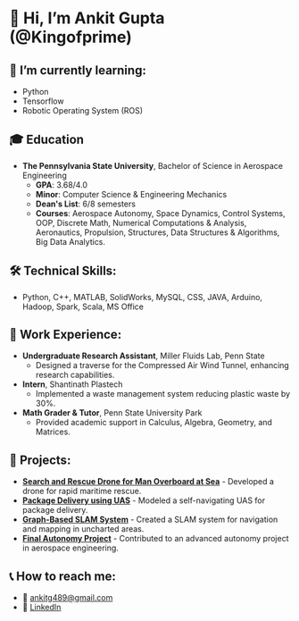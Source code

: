 # 👋 Hi, I’m Ankit Gupta (@Kingofprime)

## 🌱 I’m currently learning:
- Python
- Tensorflow
- Robotic Operating System (ROS)

## 🎓 Education
- **The Pennsylvania State University**, Bachelor of Science in Aerospace Engineering
  - **GPA**: 3.68/4.0
  - **Minor**: Computer Science & Engineering Mechanics
  - **Dean's List**: 6/8 semesters
  - **Courses**: Aerospace Autonomy, Space Dynamics, Control Systems, OOP, Discrete Math, Numerical Computations & Analysis, Aeronautics, Propulsion, Structures, Data Structures & Algorithms, Big Data Analytics.

## 🛠️ Technical Skills:
- Python, C++, MATLAB, SolidWorks, MySQL, CSS, JAVA, Arduino, Hadoop, Spark, Scala, MS Office

## 💼 Work Experience:
- **Undergraduate Research Assistant**, Miller Fluids Lab, Penn State
  - Designed a traverse for the Compressed Air Wind Tunnel, enhancing research capabilities.
- **Intern**, Shantinath Plastech
  - Implemented a waste management system reducing plastic waste by 30%.
- **Math Grader & Tutor**, Penn State University Park
  - Provided academic support in Calculus, Algebra, Geometry, and Matrices.

## 🚀 Projects:
- [**Search and Rescue Drone for Man Overboard at Sea**](https://github.com/Nick-Giampetro/G.E.O.F.F-AERSP497) - Developed a drone for rapid maritime rescue.
- [**Package Delivery using UAS**](https://github.com/Nick-Giampetro/Package-Delivery-AERSP497Proj3) - Modeled a self-navigating UAS for package delivery.
- [**Graph-Based SLAM System**](https://github.com/Nick-Giampetro/SLAM-Method-AERSP497Proj2) - Created a SLAM system for navigation and mapping in uncharted areas.
- [**Final Autonomy Project**](https://github.com/JacksonFezell/Final-Autonomy-Project-AERSP497) - Contributed to an advanced autonomy project in aerospace engineering.

## 📞 How to reach me:
- 📧 ankitg489@gmail.com
- 🔗 [LinkedIn](https://linkedin.com/in/ankitg489)

<!---
Kingofprime/Kingofprime is a ✨ special ✨ repository because its `README.md` (this file) appears on your GitHub profile.
You can click the Preview link to take a look at your changes.
--->
